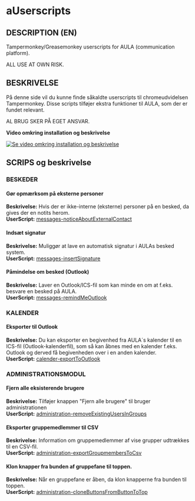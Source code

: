 # aUserscripts
## DESCRIPTION (EN) 
Tampermonkey/Greasemonkey userscripts for AULA (communication platform). 

ALL USE AT OWN RISK.

## BESKRIVELSE 
På denne side vil du kunne finde såkaldte userscripts til chromeudvidelsen Tampermonkey. Disse scripts tilføjer ekstra funktioner til AULA, som der er fundet relevant. 

AL BRUG SKER PÅ EGET ANSVAR.

**Video omkring installation og beskrivelse**

[![Se video omkring installation og beskrivelse](https://img.youtube.com/vi/wlWDKZit988/hqdefault.jpg)](https://youtu.be/wlWDKZit988)


## SCRIPS og beskrivelse

### BESKEDER
#### Gør opmærksom på eksterne personer
**Beskrivelse:** Hvis der er ikke-interne (eksterne) personer på en besked, da gives der en notits herom.<br>
**UserScript:** [messages-noticeAboutExternalContact](https://github.com/froksen/aUserscripts/raw/main/messages-noticeAboutExternalContact/messages-noticeAboutExternalContact.user.js)

#### Indsæt signatur 
**Beskrivelse:** Muliggør at lave en automatisk signatur i AULAs besked system.<br>
**UserScript:** [messages-insertSignature](https://github.com/froksen/aUserscripts/raw/main/messages-insertSignature/messages-insertSignature.user.js)

#### Påmindelse om besked (Outlook)
**Beskrivelse:** Laver en Outlook/ICS-fil som kan minde en om at f.eks. besvare en besked på AULA.<br>
**UserScript:** [messages-remindMeOutlook](https://github.com/froksen/aUserscripts/raw/main/messages-remindMeOutlook/messages-remindMeOutlook.user.js)

### KALENDER
#### Eksporter til Outlook
**Beskrivelse:** Du kan eksporter en begivenhed fra AULA´s kalender til en ICS-fil (Outlook-kalenderfil), som så kan åbnes med en kalender f.eks. Outlook og derved få begivenheden over i en anden kalender.<br>
**UserScript:** [calender-exportToOutlook](https://github.com/froksen/aUserscripts/raw/main/calender-exportToOutlook/calendar-exportToOutlook.user.js)

### ADMINISTRATIONSMODUL
#### Fjern alle eksisterende brugere
**Beskrivelse:** Tilføjer knappen "Fjern alle brugere" til bruger administrationen<br>
**UserScript:** [administration-removeExistingUsersInGroups](https://github.com/froksen/aUserscripts/raw/main/administration-removeExistingUsersInGroups/administration-removeExistingUsersInGroups.user.js)

#### Eksporter gruppemedlemmer til CSV
**Beskrivelse:** Information om gruppemedlemmer af vise grupper udtrækkes til en CSV-fil.<br>
**UserScript:** [administration-exportGroupmembersToCsv](https://github.com/froksen/aUserscripts/raw/main/administration-exportGroupmembersToCsv/administration-exportGroupmembersToCsv.user.js)

#### Klon knapper fra bunden af gruppefane til toppen.
**Beskrivelse:** Når en gruppefane er åben, da klon knapperne fra bunden til toppen.<br>
**UserScript:** [administration-cloneButtonsFromButtonToTop](https://github.com/froksen/aUserscripts/raw/main/administration-cloneButtonsFromButtonToTop/administration-cloneButtonsFromButtonToTop.user.js)
